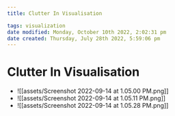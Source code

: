 ```yaml
---
title: Clutter In Visualisation

tags: visualization 
date modified: Monday, October 10th 2022, 2:02:31 pm
date created: Thursday, July 28th 2022, 5:59:06 pm
---
```


# Clutter In Visualisation
- ![[assets/Screenshot 2022-09-14 at 1.05.00 PM.png]]
- ![[assets/Screenshot 2022-09-14 at 1.05.11 PM.png]]
- ![[assets/Screenshot 2022-09-14 at 1.05.28 PM.png]]

